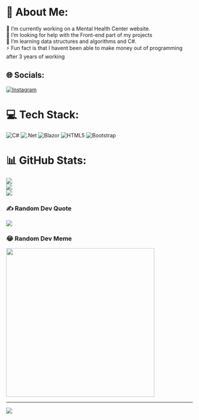# 💫 About Me:
🔭 I’m currently working on a Mental Health Center website.<br>🤝 I’m looking for help with the Front-end part of my projects<br>🌱 I’m learning data structures and algorithms and C#.<br>⚡️ Fun fact is that I havent been able to make money out of programming after 3 years of working


## 🌐 Socials:
[![Instagram](https://img.shields.io/badge/Instagram-%23E4405F.svg?logo=Instagram&logoColor=white)](https://instagram.com/reza.pnhy) 

# 💻 Tech Stack:
![C#](https://img.shields.io/badge/c%23-%23239120.svg?style=for-the-badge&logo=c-sharp&logoColor=white) ![.Net](https://img.shields.io/badge/.NET-5C2D91?style=for-the-badge&logo=.net&logoColor=white) ![Blazor](https://img.shields.io/badge/blazor-%235C2D91.svg?style=for-the-badge&logo=blazor&logoColor=white) ![HTML5](https://img.shields.io/badge/html5-%23E34F26.svg?style=for-the-badge&logo=html5&logoColor=white) ![Bootstrap](https://img.shields.io/badge/bootstrap-%238511FA.svg?style=for-the-badge&logo=bootstrap&logoColor=white)
# 📊 GitHub Stats:
![](https://github-readme-stats.vercel.app/api?username=rzpanahi&theme=dark&hide_border=false&include_all_commits=true&count_private=true)<br/>
![](https://github-readme-streak-stats.herokuapp.com/?user=rzpanahi&theme=dark&hide_border=false)<br/>
![](https://github-readme-stats.vercel.app/api/top-langs/?username=rzpanahi&theme=dark&hide_border=false&include_all_commits=true&count_private=true&layout=compact)

### ✍️ Random Dev Quote
![](https://quotes-github-readme.vercel.app/api?type=horizontal&theme=radical)

### 😂 Random Dev Meme
<img src='https://randommeme-five.vercel.app/' style="height: 400px;"/>

---
[![](https://visitcount.itsvg.in/api?id=rzpanahi&icon=0&color=0)](https://visitcount.itsvg.in)

